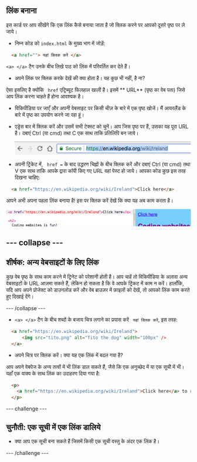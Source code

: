 ## लिंक बनाना

इस कार्ड पर आप सीखेंगे कि एक लिंक कैसे बनाया जाता है जो क्लिक करने पर आपको दूसरे पृष्ठ पर ले जाये।

- निम्न कोड को ` index.html ` के मुख्य भाग में जोड़ें:

```html
  <a href=""> यहां क्लिक करें </a>
```

`<a> </a>` टैग उनके बीच लिखे पाठ को लिंक में परिवर्तित कर देते हैं।

- अपने लिंक पर क्लिक करके देखें की क्या होता है। यह कुछ भी नहीं, है ना?

ऐसा इसलिए है क्योंकि ` href` एट्रिब्यूट फिलहाल खाली है। इसमें ** URL** (पृष्ठ का वेब पता) जिसे आप लिंक करना चाहते हैं होना आवश्यक है।

- विकिपीडिया पर जाएँ और अपनी वेबसाइट पर किसी चीज़ के बारे में एक पृष्ठ खोजें। मैं आयरलैंड के बारे में पृष्ठ का उपयोग करने जा रहा हूं।

- एड्रेस बार में क्लिक करें और उसमें सभी टेक्स्ट को चुनें। आप जिस पृष्ठ पर हैं, उसका यह पूरा URL है। दबाएं <kdb>Ctrl</kdb> (या <kdb>cmd</kdb>) तथा <kdb>C</kdb> एक साथ ताकि प्रतिलिपि बन जाये।
    
    ![एड्रेस बार में URL](images/AddressBarURL.png)

- अपनी ट्रिंकेट में, ` href =` के बाद उद्धरण चिह्नों के बीच क्लिक करें और दबाएं <kdb>Ctrl</kdb> (या <kdb>cmd</kdb>) तथा <kdb>V</kdb> एक साथ ताकि आपके द्वारा कॉपी किए गए URL वहां पेस्ट हो जाये। आपका कोड कुछ इस तरह दिखना चाहिए:

```html
  <a href="https://en.wikipedia.org/wiki/Ireland">Click here</a>
```

आपने अभी अपना पहला लिंक बनाया है! इस पर क्लिक करें देखें कि क्या यह अब काम करता है।

![लिंक टैग](images/egLinkTagWithURL.png)

## \--- collapse \---

## शीर्षक: अन्य वेबसाइटों के लिए लिंक

कुछ वेब पृष्ठ के साथ काम करने में ट्रिनेट को परेशानी होती है। आप चाहें तो विकिपीडिया के अलावा अन्य वेबसाइटों के URL आज़मा सकते हैं, लेकिन हो सकता है कि वे आपके ट्रिंकट में काम न करें। हालाँकि, यदि आप अपने प्रोजेक्ट को डाउनलोड करें और वेब ब्राउज़र में फ़ाइलों को देखें, तो आपको लिंक काम करते हुए दिखाई देंगे।

\--- /collapse \---

- `<a> </a>` टैग के बीच शब्दों के बजाय चित्र लगाने का प्रयास करें ` यहां क्लिक करें`, इस तरह:

```html
  <a href="https://en.wikipedia.org/wiki/Ireland">
      <img src="tito.png" alt="Tito the dog" width="100px" />
  </a>
```

- अपने चित्र पर क्लिक करें। क्या यह एक लिंक में बदल गया है?

आप अपने वेबपेज के अन्य तत्वों में भी लिंक डाल सकते हैं, जैसे कि एक अनुच्छेद में या एक सूची में भी। यहाँ एक वाक्य के साथ लिंक का उदाहरण दिया गया है:

```html
  <p>
    <a href="https://en.wikipedia.org/wiki/Ireland">Click here</a> to read the Wikipedia page!
  </p>
```

\--- challenge \---

## चुनौती: एक सूची में एक लिंक डालिये

- क्या आप एक सूची बना सकते हैं जिसमें किसी एक सूची वस्तु के अंदर एक लिंक है।

\--- /challenge \---